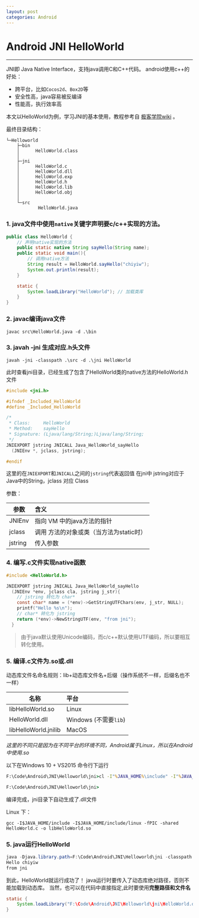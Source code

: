 ```yaml
---
layout: post
categories: Android
---
```


# Android JNI HelloWorld

---

JNI即 Java Native Interface，支持java调用C和C++代码。
android使用c++的好处：

* 跨平台，比如`Cocos2d`、`Box2D`等
* 安全性高，java容易被反编译
* 性能高，执行效率高


本文以HelloWorld为例，学习JNI的基本使用，教程参考自 [极客学院wiki][1] 。

最终目录结构：

```
└─Helloworld
    ├─bin
    │      HelloWorld.class
    │
    ├─jni
    │      HelloWorld.c
    │      HelloWorld.dll
    │      HelloWorld.exp
    │      HelloWorld.h
    │      HelloWorld.lib
    │      HelloWorld.obj
    │
    └─src
            HelloWorld.java
```

### 1. java文件中使用`native`关键字声明要c/c++实现的方法。

```java
public class HelloWorld {
    // 声明native实现的方法
    public static native String sayHello(String name);
    public static void main(){
        // 调用native方法
        String result = HelloWorld.sayHello("chiyiw");
        System.out.println(result);
    }

    static {
        System.loadLibrary("HelloWorld"); // 加载类库
    }
}
```

### 2. javac编译java文件

```
javac src\HelloWorld.java -d .\bin
```

### 3. javah -jni 生成对应.h头文件

```
javah -jni -classpath .\src -d .\jni HelloWorld
```

此时查看jni目录，已经生成了包含了HelloWorld类的native方法的HelloWorld.h文件

```c
#include <jni.h>

#ifndef _Included_HelloWorld
#define _Included_HelloWorld

/*
 * Class:     HelloWorld
 * Method:    sayHello
 * Signature: (Ljava/lang/String;)Ljava/lang/String;
 */
JNIEXPORT jstring JNICALL Java_HelloWorld_sayHello
  (JNIEnv *, jclass, jstring);

#endif
```

这里的在`JNIEXPORT`和`JNICALL`之间的`jstring`代表返回值
在jni中 jstring对应于Java中的String，jclass 对应 Class

参数：

| 参数 | 含义 |
| --- | :--- |
| JNIEnv | 指向 VM 中的java方法的指针
| jclass | 调用 方法的对象或类（当方法为static时） |
| jstring | 传入参数 |

### 4. 编写.c文件实现native函数

```c
#include <HelloWorld.h>

JNIEXPORT jstring JNICALL Java_HelloWorld_sayHello
  (JNIEnv *env, jclass cla, jstring j_str){
    // jstring 转化为 char*
    const char* name = (*env)->GetStringUTFChars(env, j_str, NULL);
    printf("Hello %s\n");
    // char* 转化为 jstring
    return (*env)->NewStringUTF(env, "from jni");
  }
```

> 由于java默认使用Unicode编码，而c/c++默认使用UTF编码，所以要相互转化使用。

### 5. 编译.c文件为.so或.dll

动态库文件名命名规则：lib+动态库文件名+后缀（操作系统不一样，后缀名也不一样）

| 名称 | 平台 |
| ---- | :--- |
| libHelloWorld.so |    Linux |
| HelloWorld.dll |      Windows (不需要`lib`) |
| libHelloWorld.jnilib |   MacOS |


*这里的不同只是因为在不同平台的环境不同，Android属于Linux，所以在Android中使用.so*

以下在Windows 10 + VS2015 命令行下运行

```cmd
F:\Code\Android\JNI\Helloworld\jni>cl -I"%JAVA_HOME%\include" -I"%JAVA_HOME%\include\win32" -LD HelloWorld.c -FeHelloWorld.dll

F:\Code\Android\JNI\Helloworld\jni>
```

编译完成，jni目录下自动生成了.dll文件

Linux 下：

```
gcc -I$JAVA_HOME/include -I$JAVA_HOME/include/linux -fPIC -shared HelloWorld.c -o libHelloWorld.so
```

### 5. java运行HelloWorld

```java
java -Djava.library.path=F:\Code\Android\JNI\Helloworld\jni -classpath .\bin HelloWorld
Hello chiyiw
from jni
```

到此，HelloWorld就运行成功了！
java运行时要传入了动态库绝对路径，否则不能加载到动态库。
当然，也可以在代码中直接指定,此时要使用**完整路径和文件名**

```java
static {
    System.loadLibrary("F:\Code\Android\JNI\Helloworld\jni\HelloWorld.dll");
}
```

  [1]: http://wiki.jikexueyuan.com/project/jni-ndk-developer-guide/workflow.html
